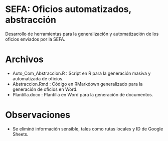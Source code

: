 # SEFA: Oficios automatizados, abstracción
Desarrollo de herramientas para la generalización y automatización de los oficios enviados por la SEFA.

# Archivos
- Auto_Com_Abstraccion.R : Script en R para la generación masiva y automatizada de oficios.
- Abstraccion.Rmd : Código en RMarkdown generalizado para la generación de oficios en Word.
- Plantilla.docx : Plantilla en Word para la generación de documentos.

# Observaciones
- Se eliminó información sensible, tales como rutas locales y ID de Google Sheets.
